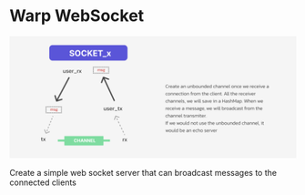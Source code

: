 # Warp WebSocket

<p align="center"><img src="./static/wireframe.png" alt="integration cover"></p>

Create a simple web socket server that can broadcast messages to the connected clients
